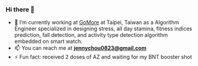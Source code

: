 ### Hi there 👋

- 🔭 I’m currently working at [GoMore](https://www.gomore.me/zh-tw/) at Taipei, Taiwan as a Algorithm Engineer specialized in designing stress, all day stamina, fitness indices prediction, fall detection, and activity type detection algorithm embedded on smart watch.
- 📫 You can reach me at **jennychou0823@gmail.com**
- ⚡ Fun fact: received 2 doses of AZ and waiting for my BNT booster shot 
